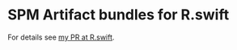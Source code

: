 # SPM Artifact bundles for R.swift

For details see  [my PR at R.swift](https://github.com/mac-cain13/R.swift/pull/838).
